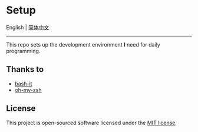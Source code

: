 # Setup

English | [简体中文](README_zh_CN.md)

---

This repo sets up the development environment **I** need for daily programming.

## Thanks to

+ [bash-it](https://github.com/Bash-it/bash-it)
+ [oh-my-zsh](https://github.com/ohmyzsh/ohmyzsh)

## License

This project is open-sourced software licensed under the [MIT license](LICENSE).
